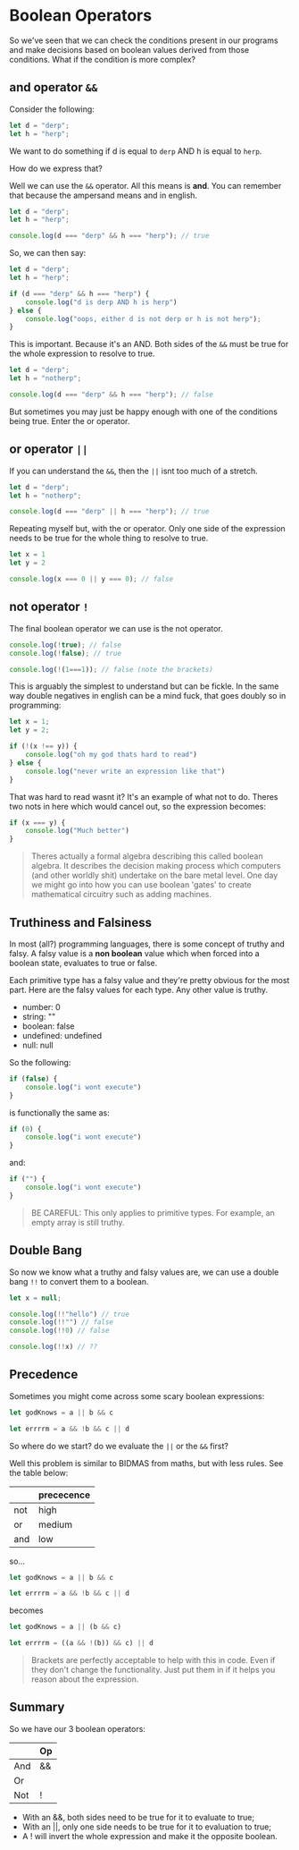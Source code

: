 # Boolean Operators

So we've seen that we can check the conditions present in our programs and make decisions based on boolean values derived from those conditions. What if the condition is more complex? 

## and operator `&&`

Consider the following:

```javascript
let d = "derp";
let h = "herp";
```

We want to do something if d is equal to `derp` AND h is equal to `herp`.

How do we express that?

Well we can use the `&&` operator. All this means is **and**. You can remember that because the ampersand means and in english.

```javascript
let d = "derp";
let h = "herp";

console.log(d === "derp" && h === "herp"); // true
```

So, we can then say:

```javascript
let d = "derp";
let h = "herp";

if (d === "derp" && h === "herp") {
    console.log("d is derp AND h is herp")
} else {
    console.log("oops, either d is not derp or h is not herp");
}
```

This is important. Because it's an AND. Both sides of the `&&` must be true for the whole expression to resolve to true.

```javascript
let d = "derp";
let h = "notherp";

console.log(d === "derp" && h === "herp"); // false
```

But sometimes you may just be happy enough with one of the conditions being true. Enter the or operator.

## or operator `||`

If you can understand the `&&`, then the `||` isnt too much of a stretch.

```javascript
let d = "derp";
let h = "notherp";

console.log(d === "derp" || h === "herp"); // true
```

Repeating myself but, with the or operator. Only one side of the expression needs to be true for the whole thing to resolve to true.

```javascript
let x = 1
let y = 2

console.log(x === 0 || y === 0); // false
```

## not operator `!`

The final boolean operator we can use is the not operator. 

```javascript
console.log(!true); // false
console.log(!false); // true

console.log(!(1===1)); // false (note the brackets)

```

This is arguably the simplest to understand but can be fickle. In the same way double negatives in english can be a mind fuck, that goes doubly so in programming:

```javascript
let x = 1;
let y = 2;

if (!(x !== y)) {
    console.log("oh my god thats hard to read")
} else {
    console.log("never write an expression like that")
}

```

That was hard to read wasnt it? It's an example of what not to do. Theres two nots in here which would cancel out, so the expression becomes:

```javascript
if (x === y) {
    console.log("Much better")
}
```

> Theres actually a formal algebra describing this called boolean algebra. It describes the decision making process which computers (and other worldly shit) undertake on the bare metal level. One day we might go into how you can use boolean 'gates' to create mathematical circuitry such as adding machines.

## Truthiness and Falsiness

In most (all?) programming languages, there is some concept of truthy and falsy. A falsy value is a **non boolean** value which when forced into a boolean state, evaluates to true or false.

Each primitive type has a falsy value and they're pretty obvious for the most part. Here are the falsy values for each type. Any other value is truthy.

* number: 0
* string: ""
* boolean: false
* undefined: undefined
* null: null

So the following:

```javascript
if (false) {
    console.log("i wont execute")
}
```

is functionally the same as:

```javascript
if (0) {
    console.log("i wont execute")
}
```

and:

```javascript
if ("") {
    console.log("i wont execute")
}
```

> BE CAREFUL: This only applies to primitive types. For example, an empty array is still truthy.

## Double Bang

So now we know what a truthy and falsy values are, we can use a double bang `!!` to convert them to a boolean.

```javascript
let x = null;

console.log(!!"hello") // true
console.log(!!"") // false
console.log(!!0) // false

console.log(!!x) // ??
```

## Precedence

Sometimes you might come across some scary boolean expressions:

```javascript
let godKnows = a || b && c

let errrrm = a && !b && c || d
```

So where do we start? do we evaluate the `||` or the `&&` first?

Well this problem is similar to BIDMAS from maths, but with less rules. See the table below:

|     | prececence |
|-----|------------|
| not |    high    |
| or  |    medium  |
| and |     low    |

so...

```javascript
let godKnows = a || b && c

let errrrm = a && !b && c || d
```

becomes

```javascript
let godKnows = a || (b && c)

let errrrm = ((a && !(b)) && c) || d
```

> Brackets are perfectly acceptable to help with this in code. Even if they don't change the functionality. Just put them in if it helps you reason about the expression.


## Summary

So we have our 3 boolean operators:

|     | Op |
|-----|----|
| And | && |
| Or  | || |
| Not | !  |

* With an &&, both sides need to be true for it to evaluate to true;
* With an ||, only one side needs to be true for it to evaluation to true;
* A ! will invert the whole expression and make it the opposite boolean.

